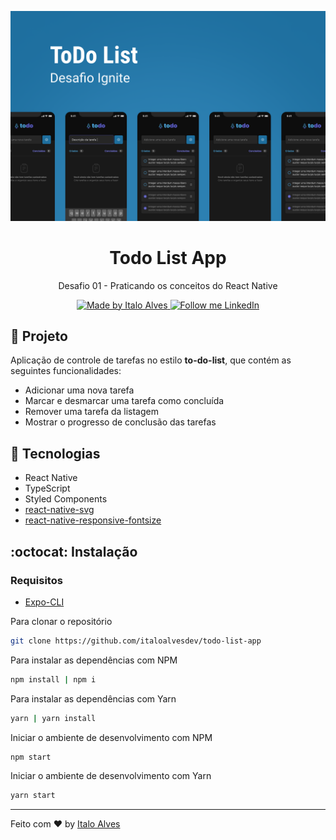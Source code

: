 <p align="center">
  <img alt="Git Explorer" src="./.github/capa.png"/>
</p>

<h1 align="center">
	Todo List App
</h1>

<p align="center">Desafio 01 - Praticando os conceitos do React Native</p>

<p align="center">
  <a href="https://github.com/italoalvesdev">
    <img alt="Made by Italo Alves" src="https://img.shields.io/badge/Made%20by-Italo%20Alves-2ecc71">
  </a>

  <a href="https://www.linkedin.com/in/italo-alvess/" target="_blank">
    <img alt="Follow me LinkedIn" src="https://img.shields.io/badge/Follow%20up-italo--alvess-2ecc71?style=social&logo=linkedin">
  </a>
</p>

## 🚀 Projeto

Aplicação de controle de tarefas no estilo **to-do-list**, que contém as seguintes funcionalidades:
- Adicionar uma nova tarefa
- Marcar e desmarcar uma tarefa como concluída
- Remover uma tarefa da listagem
- Mostrar o progresso de conclusão das tarefas

## 🔧 Tecnologias

- React Native
- TypeScript
- Styled Components
- [react-native-svg](https://docs.expo.dev/versions/latest/sdk/svg/)
- [react-native-responsive-fontsize](https://github.com/heyman333/react-native-responsive-fontSize)

## :octocat: Instalação

### Requisitos
- [Expo-CLI](https://docs.expo.dev/get-started/installation/)

Para clonar o repositório

```sh
git clone https://github.com/italoalvesdev/todo-list-app
```

Para instalar as dependências com NPM

```sh
npm install | npm i
```

Para instalar as dependências com Yarn

```sh
yarn | yarn install
```

Iniciar o ambiente de desenvolvimento com NPM

```sh
npm start
```

Iniciar o ambiente de desenvolvimento com Yarn

```sh
yarn start
```
---

Feito com ♥ by [Italo Alves](https://www.linkedin.com/in/italo-alvess/)
